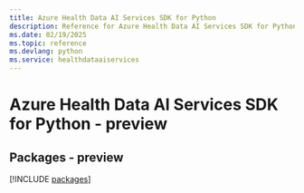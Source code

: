 ```yaml
---
title: Azure Health Data AI Services SDK for Python
description: Reference for Azure Health Data AI Services SDK for Python
ms.date: 02/19/2025
ms.topic: reference
ms.devlang: python
ms.service: healthdataaiservices
---
```

# Azure Health Data AI Services SDK for Python - preview
## Packages - preview
[!INCLUDE [packages](health-data-ai-services-index.md)]